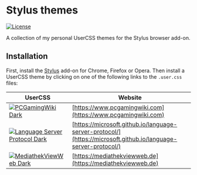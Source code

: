 # Stylus themes

[![License](https://img.shields.io/github/license/jwortmann/stylus-themes)](https://github.com/jwortmann/stylus-themes/blob/master/LICENSE)

A collection of my personal UserCSS themes for the Stylus browser add-on.

## Installation

First, install the [Stylus](https://github.com/openstyles/stylus) add-on for Chrome, Firefox or Opera.
Then install a UserCSS theme by clicking on one of the following links to the `.user.css` files:

| UserCSS | Website |
| ------- | ------- |
| [![PCGamingWiki Dark](https://img.shields.io/badge/Install%20with-Stylus-238b8b.svg)](https://raw.githubusercontent.com/jwortmann/stylus-themes/master/pcgamingwiki-dark.user.css) | [https://www.pcgamingwiki.com](https://www.pcgamingwiki.com) |
| [![Language Server Protocol Dark](https://img.shields.io/badge/Install%20with-Stylus-238b8b.svg)](https://raw.githubusercontent.com/jwortmann/stylus-themes/master/lsp-dark.user.css) | [https://microsoft.github.io/language-server-protocol/](https://microsoft.github.io/language-server-protocol/) |
| [![MediathekViewWeb Dark](https://img.shields.io/badge/Install%20with-Stylus-238b8b.svg)](https://raw.githubusercontent.com/jwortmann/stylus-themes/master/mediathekviewweb-dark.user.css) | [https://mediathekviewweb.de](https://mediathekviewweb.de) |
